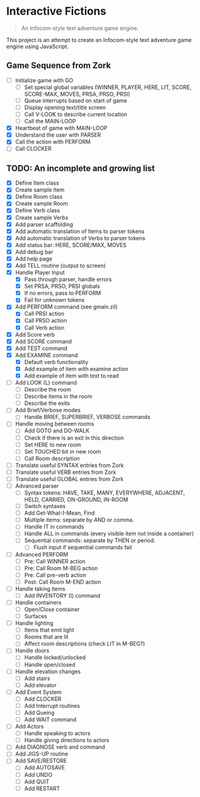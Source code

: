 # Interactive Fictions

> An Infocom-style text adventure game engine.

This project is an attempt to create an Infocom-style text adventure game engine using JavaScript.

## Game Sequence from Zork

- [ ] Initialize game with GO
  - [ ] Set special global variables (WINNER, PLAYER, HERE, LIT, SCORE, SCORE-MAX, MOVES, PRSA, PRSO, PRSI)
  - [ ] Queue interrupts based on start of game
  - [ ] Display opening text/title screen
  - [ ] Call V-LOOK to describe current location
  - [ ] Call the MAIN-LOOP
- [x] Heartbeat of game with MAIN-LOOP
- [x] Understand the user with PARSER
- [x] Call the action with PERFORM
- [ ] Call CLOCKER

## TODO: An incomplete and growing list

- [x] Define Item class
- [x] Create sample Item
- [x] Define Room class
- [x] Create sample Room
- [x] Define Verb class
- [x] Create sample Verbs
- [x] Add parser scaffolding
- [x] Add automatic translation of Items to parser tokens
- [x] Add automatic translation of Verbs to parser tokens
- [x] Add status bar: HERE, SCORE/MAX, MOVES
- [x] Add debug bar
- [x] Add help page
- [x] Add TELL routine (output to screen)
- [x] Handle Player Input
  - [x] Pass through parser, handle errors
  - [x] Set PRSA, PRSO, PRSI globals
  - [x] If no errors, pass to PERFORM
  - [x] Fail for unknown tokens
- [x] Add PERFORM command (see gmain.zil)
  - [x] Call PRSI action
  - [x] Call PRSO action
  - [x] Call Verb action
- [x] Add Score verb
- [x] Add SCORE command
- [x] Add TEST command
- [x] Add EXAMINE command
  - [x] Default verb functionality
  - [x] Add example of item with examine action
  - [x] Add example of item with text to read
- [ ] Add LOOK (L) command
  - [ ] Describe the room
  - [ ] Describe items in the room
  - [ ] Describe the exits
- [ ] Add Brief/Verbose modes
  - [ ] Handle BRIEF, SUPERBRIEF, VERBOSE commands
- [ ] Handle moving between rooms
  - [ ] Add GOTO and DO-WALK
  - [ ] Check if there is an exit in this direction
  - [ ] Set HERE to new room
  - [ ] Set TOUCHED bit in new room
  - [ ] Call Room description
- [ ] Translate useful SYNTAX entries from Zork
- [ ] Translate useful VERB entries from Zork
- [ ] Translate useful GLOBAL entries from Zork
- [ ] Advanced parser
  - [ ] Syntax tokens: HAVE, TAKE, MANY, EVERYWHERE, ADJACENT, HELD, CARRIED, ON-GROUND, IN-ROOM
  - [ ] Switch syntaxes
  - [ ] Add Get-What-I-Mean, Find
  - [ ] Multiple items: separate by AND or comma.
  - [ ] Handle IT in commands
  - [ ] Handle ALL in commands (every visible item not inside a container)
  - [ ] Sequential commands: separate by THEN or period.
    - [ ] Flush input if sequential commands fail
- [ ] Advanced PERFORM
  - [ ] Pre: Call WINNER action
  - [ ] Pre: Call Room M-BEG action
  - [ ] Pre: Call pre-verb action
  - [ ] Post: Call Room M-END action
- [ ] Handle taking items
  - [ ] Add INVENTORY (I) command
- [ ] Handle containers
  - [ ] Open/Close container
  - [ ] Surfaces
- [ ] Handle lighting
  - [ ] Items that emit light
  - [ ] Rooms that are lit
  - [ ] Affect room descriptions (check LIT in M-BEG?)
- [ ] Handle doors
  - [ ] Handle locked/unlocked
  - [ ] Handle open/closed
- [ ] Handle elevation changes
  - [ ] Add stairs
  - [ ] Add elevator
- [ ] Add Event System
  - [ ] Add CLOCKER
  - [ ] Add Interrupt routines
  - [ ] Add Queing
  - [ ] Add WAIT command
- [ ] Add Actors
  - [ ] Handle speaking to actors
  - [ ] Handle giving directions to actors
- [ ] Add DIAGNOSE verb and command
- [ ] Add JIGS-UP routine
- [ ] Add SAVE/RESTORE
  - [ ] Add AUTOSAVE
  - [ ] Add UNDO
  - [ ] Add QUIT
  - [ ] Add RESTART
